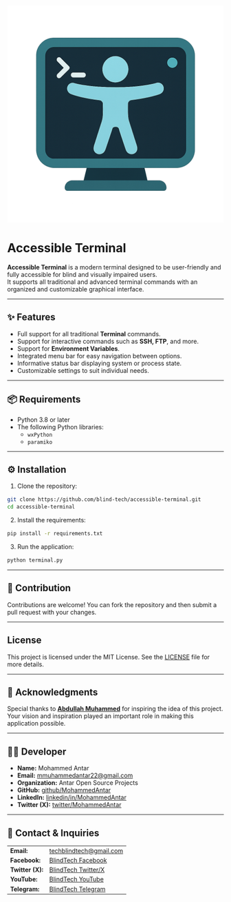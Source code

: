 ![Accessible Terminal Logo.  An iconic image of a computer screen with an accessibility symbol and a command-line prompt, representing accessibility support in computer tools or software.](AccessibleIcon.png)

# Accessible Terminal

**Accessible Terminal** is a modern terminal designed to be user-friendly and fully accessible for blind and visually impaired users.  
It supports all traditional and advanced terminal commands with an organized and customizable graphical interface.

---

## ✨ Features

- Full support for all traditional **Terminal** commands.  
- Support for interactive commands such as **SSH, FTP**, and more.  
- Support for **Environment Variables**.  
- Integrated menu bar for easy navigation between options.  
- Informative status bar displaying system or process state.  
- Customizable settings to suit individual needs.  

---

## 📦 Requirements

- Python 3.8 or later  
- The following Python libraries:  
  - `wxPython`  
  - `paramiko`  

---

## ⚙️ Installation

1. Clone the repository:  
```bash
git clone https://github.com/blind-tech/accessible-terminal.git
cd accessible-terminal
````

2. Install the requirements:

```bash
pip install -r requirements.txt
```

3. Run the application:

```bash
python terminal.py
```

---

## 🤝 Contribution

Contributions are welcome!
You can fork the repository and then submit a pull request with your changes.

---

## License

This project is licensed under the MIT License.
See the [LICENSE](https://github.com/blind-tech/accessible-terminal/LICENSE) file for more details.

---

## 🙏 Acknowledgments

Special thanks to [**Abdullah Muhammed**](https://github.com/AbdullahMuhammed) for inspiring the idea of this project.
Your vision and inspiration played an important role in making this application possible.

---

## 👨‍💻 Developer

- **Name:** Mohammed Antar  
- **Email:** [mmuhammedantar22@gmail.com](mailto:mmuhammedantar22@gmail.com)  
- **Organization:** Antar Open Source Projects  
- **GitHub:** [github/MohammedAntar](https://github.com/mr-muhammed)  
- **LinkedIn:** [linkedin/in/MohammedAntar](https://www.linkedin.com/in/MohammedAntar)  
- **Twitter (X):** [twitter/MohammedAntar](https://twitter.com/MohammedAntar)

---

## 📩 Contact & Inquiries

<table>
  <tr>
    <td><strong>Email:</strong></td>
    <td><a href="mailto:techblindtech@gmail.com">techblindtech@gmail.com</a></td>
  </tr>
  <tr>
    <td><strong>Facebook:</strong></td>
    <td><a href="https://facebook.com/blindtech22/">BlindTech Facebook</a></td>
  </tr>
  <tr>
    <td><strong>Twitter (X):</strong></td>
    <td><a href="https://x.com/blindtech22/">BlindTech Twitter/X</a></td>
  </tr>
  <tr>
    <td><strong>YouTube:</strong></td>
    <td><a href="https://youtube.com/blindtech22/">BlindTech YouTube</a></td>
  </tr>
  <tr>
    <td><strong>Telegram:</strong></td>
    <td><a href="https://t.me/+t8-VVh69gU1jYmZk">BlindTech Telegram</a></td>
  </tr>
</table>

